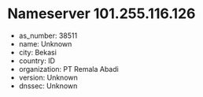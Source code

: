 # Nameserver 101.255.116.126

* as_number: 38511
* name: Unknown
* city: Bekasi
* country: ID
* organization: PT Remala Abadi
* version: Unknown
* dnssec: Unknown
